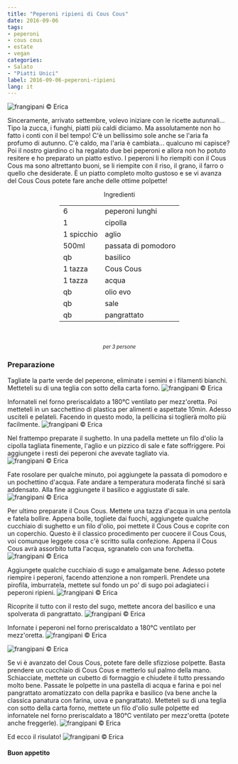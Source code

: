 ```yaml
---
title: "Peperoni ripieni di Cous Cous"
date: 2016-09-06
tags:
- peperoni
- cous cous
- estate
- vegan
categories:
- Salato
- "Piatti Unici"
label: 2016-09-06-peperoni-ripieni
lang: it
---
```

![](../2016-09-06-peperoni-ripieni-di-cous-cous/header.jpg "frangipani © Erica")

Sinceramente, arrivato settembre, volevo iniziare con le ricette autunnali... Tipo la zucca, i funghi, piatti più caldi diciamo. Ma assolutamente non ho fatto i conti con il bel tempo! C'è un bellissimo sole anche se l'aria fa profumo di autunno. C'è caldo, ma l'aria è cambiata... qualcuno mi capisce? Poi il nostro giardino ci ha regalato due bei peperoni e allora non ho potuto resitere e ho preparato un piatto estivo. I peperoni li ho riempiti con il Cous Cous ma sono altrettanto buoni, se li riempite con il riso, il grano, il farro o quello che desiderate. È un piatto completo molto gustoso e se vi avanza del Cous Cous potete fare anche delle ottime polpette!

<div id="wrapper" style="text-align: center">
  <div id="yourdiv" style="display: inline-block;">
    <div class="ingredients">
      <div class="ingredients-title">Ingredienti</div>
      <table>
        <tbody>
          <tr>
            <td>6</td>
            <td>peperoni lunghi</td>
          </tr>
          <tr>
            <td>1</td>
            <td>cipolla</td>
          </tr>
          <tr>
            <td>1 spicchio</td>
            <td>aglio</td>
          </tr>
          <tr>
            <td>500ml</td>
            <td>passata di pomodoro</td>
          </tr>
          <tr>
            <td>qb</td>
            <td>basilico</td>
          </tr>
          <tr>
            <td>1 tazza</td>
            <td>Cous Cous</td>
          </tr>
          <tr>
            <td>1 tazza</td>
            <td>acqua</td>
          </tr>
          <tr>
            <td>qb</td>
            <td>olio evo</td>        
          </tr>
          <tr>
            <td>qb</td>
            <td>sale</td>
          </tr>
          <tr>
            <td>qb</td>
            <td>pangrattato</td>
          </tr>
        </tbody>
      </table>
      <br></br>
      <i class="pull-right" style="font-size: 80%;">per 3 persone</i>
    </div>
  </div>
</div>


<h3>
  <font color="grey">
    <i class="fa-solid fa-gears"></i>
  </font> Preparazione
</h3>

Tagliate la parte verde del peperone, eliminate i semini e i filamenti bianchi. Metteteli su di una teglia con sotto della carta forno.
![](../2016-09-06-peperoni-ripieni-di-cous-cous/peperoni.jpg "frangipani © Erica")

Infornateli nel forno preriscaldato a 180°C ventilato per mezz'oretta. Poi metteteli in un sacchettino di plastica per alimenti e aspettate 10min. Adesso usciteli e pelateli. Facendo in questo modo, la pellicina si toglierà molto più facilmente.
![](../2016-09-06-peperoni-ripieni-di-cous-cous/peperonipelati.jpg "frangipani © Erica")

Nel frattempo preparate il sughetto. In una padella mettete un filo d'olio la cipolla tagliata finemente, l'aglio e un pizzico di sale e fate soffriggere. Poi aggiungete i resti dei peperoni che avevate tagliato via.
![](../2016-09-06-peperoni-ripieni-di-cous-cous/padella.jpg "frangipani © Erica")

Fate rosolare per qualche minuto, poi aggiungete la passata di pomodoro e un pochettino d'acqua. Fate andare a temperatura moderata finché si sarà addensato. Alla fine aggiungete il basilico e aggiustate di sale.
![](../2016-09-06-peperoni-ripieni-di-cous-cous/sugo.jpg "frangipani © Erica")

Per ultimo preparate il Cous Cous. Mettete una tazza d'acqua in una pentola e fatela bollire. Appena bolle, togliete dai fuochi, aggiungete qualche cucchiaio di sughetto e un filo d'olio, poi mettete il Cous Cous e coprite con un coperchio. Questo è il classico procedimento per cuocere il Cous Cous, voi comunque leggete cosa c'è scritto sulla confezione. Appena il Cous Cous avrà assorbito tutta l'acqua, sgranatelo con una forchetta.
![](../2016-09-06-peperoni-ripieni-di-cous-cous/couscous.jpg "frangipani © Erica")

Aggiungete qualche cucchiaio di sugo e amalgamate bene. Adesso potete riempire i peperoni, facendo attenzione a non romperli. Prendete una pirofila, imburratela, mettete sul fondo un po' di sugo poi adagiateci i peperoni ripieni.
![](../2016-09-06-peperoni-ripieni-di-cous-cous/ripieni.jpg "frangipani © Erica")

Ricoprite il tutto con il resto del sugo, mettete ancora del basilico e una spolverata di pangrattato.
![](../2016-09-06-peperoni-ripieni-di-cous-cous/teglia.jpg "frangipani © Erica")

Infornate i peperoni nel forno preriscaldato a 180°C ventilato per mezz'oretta.
![](../2016-09-06-peperoni-ripieni-di-cous-cous/risultato1.jpg "frangipani © Erica")

![](../2016-09-06-peperoni-ripieni-di-cous-cous/risultato2.jpg "frangipani © Erica")

Se vi è avanzato del Cous Cous, potete fare delle sfizziose polpette. Basta prendere un cucchiaio di Cous Cous e metterlo sul palmo della mano. Schiacciate, mettete un cubetto di formaggio e chiudete il tutto pressando molto bene. Passate le polpette in una pastella di acqua e farina e poi nel pangrattato aromatizzato con della paprika e basilico (va bene anche la classica panatura con farina, uova e pangrattato). Metteteli su di una teglia con sotto della carta forno, mettete un filo d'olio sulle polpette ed infornatele nel forno preriscaldato a 180°C ventilato per mezz'oretta (potete anche freggerle).
![](../2016-09-06-peperoni-ripieni-di-cous-cous/polpette.jpg "frangipani © Erica")

Ed ecco il risulato!
![](../2016-09-06-peperoni-ripieni-di-cous-cous/risultatopolpette.jpg "frangipani © Erica")


<h4>Buon appetito
  <font color="red">
    <i class="fa-regular fa-face-smile"></i>
  </font>
</h4>
